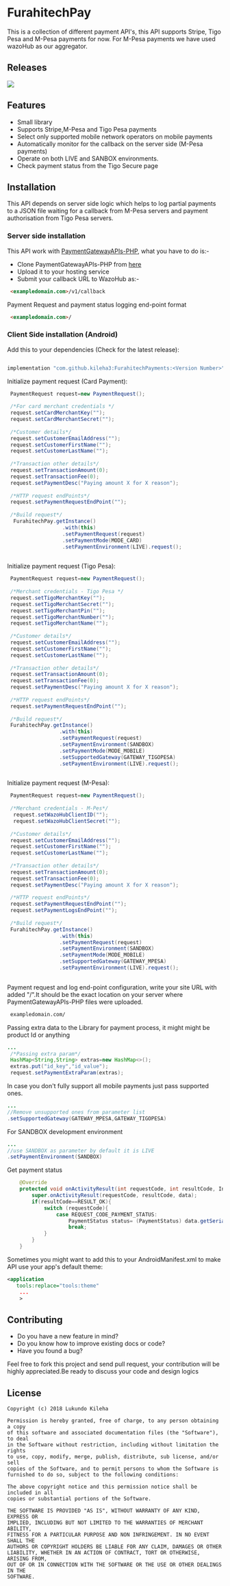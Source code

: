 # FurahitechPay
<p>
This is a collection of different payment API's, this API supports Stripe, Tigo Pesa and M-Pesa payments for now. For M-Pesa payments we have used wazoHub as our aggregator.
</p>

## Releases <a name="releases"></a>
[![](https://jitpack.io/v/kileha3/FurahitechPayments.svg)](https://jitpack.io/#kileha3/FurahitechPayments)



## Features <a name="features"></a>
* Small library
* Supports Stripe,M-Pesa and Tigo Pesa payments
* Select only supported mobile network operators on mobile payments
* Automatically monitor for the callback on the server side (M-Pesa payments)
* Operate on both LIVE and SANBOX environments.
* Check payment status from the Tigo Secure page

## Installation <a name="installation"></a>
This API depends on server side logic which helps to log partial payments to a JSON file waiting for a callback from M-Pesa servers and payment authorisation from Tigo Pesa servers.

### Server side installation

This API work with <a href="https://github.com/kileha3/PaymentGatewayAPIs-PHP">PaymentGatewayAPIs-PHP</a>, what you have to do is:-<br/>
* Clone PaymentGatewayAPIs-PHP from <a href="https://github.com/kileha3/PaymentGatewayAPIs-PHP">here</a>
* Upload it to your hosting service
* Submit your callback URL to WazoHub as:-

```html
 <exampledomain.com>/v1/callback
```

Payment Request and payment status logging end-point format
```html
 <exampledomain.com>/
```


### Client Side installation (Android)
Add this to your dependencies (Check for the latest release):
```groovy

implementation "com.github.kileha3:FurahitechPayments:<Version Number>"
```

Initialize payment request (Card Payment):
```java
 PaymentRequest request=new PaymentRequest();
 
 /*For card merchant credentials */
 request.setCardMerchantKey("");
 request.setCardMerchantSecret("");
 
 /*Customer details*/
 request.setCustomerEmailAddress("");
 request.setCustomerFirstName("");
 request.setCustomerLastName("");
 
 /*Transaction other details*/
 request.setTransactionAmount(0);
 request.setTransactionFee(0);
 request.setPaymentDesc("Paying amount X for X reason");
 
 /*HTTP request endPoints*/
 request.setPaymentRequestEndPoint("");
 
 /*Build request*/
  FurahitechPay.getInstance()
                  .with(this)
                  .setPaymentRequest(request)
                  .setPaymentMode(MODE_CARD)
                  .setPaymentEnvironment(LIVE).request();
 
```

Initialize payment request (Tigo Pesa):
```java
 PaymentRequest request=new PaymentRequest();
 
 /*Merchant credentials - Tigo Pesa */
 request.setTigoMerchantKey("");
 request.setTigoMerchantSecret("");
 request.setTigoMerchantPin("");
 request.setTigoMerchantNumber("");
 request.setTigoMerchantName("");
 
 /*Customer details*/
 request.setCustomerEmailAddress("");
 request.setCustomerFirstName("");
 request.setCustomerLastName("");
 
 /*Transaction other details*/
 request.setTransactionAmount(0);
 request.setTransactionFee(0);
 request.setPaymentDesc("Paying amount X for X reason");
 
 /*HTTP request endPoints*/
 request.setPaymentRequestEndPoint("");
 
 /*Build request*/
 FurahitechPay.getInstance()
                 .with(this)
                 .setPaymentRequest(request)
                 .setPaymentEnvironment(SANDBOX)
                 .setPaymentMode(MODE_MOBILE)
                 .setSupportedGateway(GATEWAY_TIGOPESA)
                 .setPaymentEnvironment(LIVE).request();
 
```


Initialize payment request (M-Pesa):
```java
 PaymentRequest request=new PaymentRequest();
 
 /*Merchant credentials - M-Pes*/
  request.setWazoHubClientID("");
  request.setWazoHubClientSecret("");
 
 /*Customer details*/
 request.setCustomerEmailAddress("");
 request.setCustomerFirstName("");
 request.setCustomerLastName("");
 
 /*Transaction other details*/
 request.setTransactionAmount(0);
 request.setTransactionFee(0);
 request.setPaymentDesc("Paying amount X for X reason");
 
 /*HTTP request endPoints*/
 request.setPaymentRequestEndPoint("");
 request.setPaymentLogsEndPoint("");
 
 /*Build request*/
 FurahitechPay.getInstance()
                 .with(this)
                 .setPaymentRequest(request)
                 .setPaymentEnvironment(SANDBOX)
                 .setPaymentMode(MODE_MOBILE)
                 .setSupportedGateway(GATEWAY_MPESA)
                 .setPaymentEnvironment(LIVE).request();
 
```

Payment request and log end-point configuration, write your site URL with added "/".It should be the exact location on your server where PaymentGatewayAPIs-PHP files were uploaded.
```html
 exampledomain.com/
```
Passing extra data to the Library for payment process, it might might be product Id or anything
```java
...
 /*Passing extra param*/
 HashMap<String,String> extras=new HashMap<>();
 extras.put("id_key","id_value");
 request.setPaymentExtraParam(extras);
```

In case you don't fully support all mobile payments just pass supported ones.
```java
...
//Remove unsupported ones from parameter list
.setSupportedGateway(GATEWAY_MPESA,GATEWAY_TIGOPESA)
```

For SANDBOX development environment
```java
...
//use SANDBOX as parameter by default it is LIVE
.setPaymentEnvironment(SANDBOX)
```

Get payment status
```java
    @Override
    protected void onActivityResult(int requestCode, int resultCode, Intent data) {
        super.onActivityResult(requestCode, resultCode, data);
        if(resultCode==RESULT_OK){
            switch (requestCode){
                case REQUEST_CODE_PAYMENT_STATUS:
                    PaymentStatus status= (PaymentStatus) data.getSerializableExtra(RESULT_PAYMENT_STATUS);
                    break;
            }
        }
    }
```

Sometimes you might want to add this to your AndroidManifest.xml to make API use your app's default theme:
```xml
<application
   tools:replace="tools:theme"
    ...
    >
```

## Contributing <a name="contribute"></a>
* Do you have a new feature in mind?
* Do you know how to improve existing docs or code?
* Have you found a bug?

Feel free to fork this project and send pull request, your contribution will be highly appreciated.Be ready to discuss your code and design logics

## License <a name="license"></a>

    Copyright (c) 2018 Lukundo Kileha

    Permission is hereby granted, free of charge, to any person obtaining a copy
    of this software and associated documentation files (the "Software"), to deal
    in the Software without restriction, including without limitation the rights
    to use, copy, modify, merge, publish, distribute, sub license, and/or sell
    copies of the Software, and to permit persons to whom the Software is
    furnished to do so, subject to the following conditions:

    The above copyright notice and this permission notice shall be included in all
    copies or substantial portions of the Software.

    THE SOFTWARE IS PROVIDED "AS IS", WITHOUT WARRANTY OF ANY KIND, EXPRESS OR
    IMPLIED, INCLUDING BUT NOT LIMITED TO THE WARRANTIES OF MERCHANT ABILITY,
    FITNESS FOR A PARTICULAR PURPOSE AND NON INFRINGEMENT. IN NO EVENT SHALL THE
    AUTHORS OR COPYRIGHT HOLDERS BE LIABLE FOR ANY CLAIM, DAMAGES OR OTHER
    LIABILITY, WHETHER IN AN ACTION OF CONTRACT, TORT OR OTHERWISE, ARISING FROM,
    OUT OF OR IN CONNECTION WITH THE SOFTWARE OR THE USE OR OTHER DEALINGS IN THE
    SOFTWARE.


